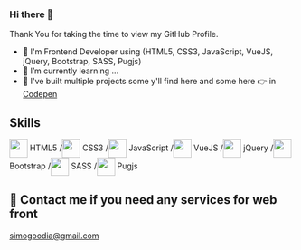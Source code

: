 ### Hi there 👋

Thank You for taking the time to view my GitHub Profile.

- 🔭 I'm Frontend Developer using (HTML5, CSS3, JavaScript, VueJS, jQuery, Bootstrap, SASS, Pugjs)
- 🌱 I’m currently learning ...
- 👯 I've built multiple projects some y'll find here and some here 👉 in [Codepen](https://codepen.io/mogoodia)
## Skills
  <img width = '32px' align= 'center' src="https://raw.githubusercontent.com/rahulbanerjee26/githubAboutMeGenerator/main/icons/html.svg"/> HTML5 /<img width = '32px' align= 'center' src="https://raw.githubusercontent.com/rahulbanerjee26/githubAboutMeGenerator/main/icons/css.svg"/> CSS3 /<img width = '32px' align= 'center' src="https://raw.githubusercontent.com/rahulbanerjee26/githubAboutMeGenerator/main/icons/javascript.svg"/> JavaScript /<img width = '32px' align= 'center' src="https://raw.githubusercontent.com/rahulbanerjee26/githubAboutMeGenerator/main/icons/vuejs.svg"/> VueJS /<img width = '32px' align= 'center' src="https://seeklogo.com/images/J/jquery-logo-CFE6ECE363-seeklogo.com.png"/> jQuery /<img width = '32px' align= 'center' src="https://raw.githubusercontent.com/rahulbanerjee26/githubAboutMeGenerator/main/icons/bootstrap.svg"/> Bootstrap /<img width = '32px' align= 'center' src="https://raw.githubusercontent.com/rahulbanerjee26/githubAboutMeGenerator/main/icons/sass.svg"/> SASS /<img width = '32px' align= 'center' src="https://raw.githubusercontent.com/rahulbanerjee26/githubAboutMeGenerator/main/icons/pug.svg"/> Pugjs 
## 💬 Contact me if you need any services for web front
[simogoodia@gmail.com](simogoodia@gmail.com)
